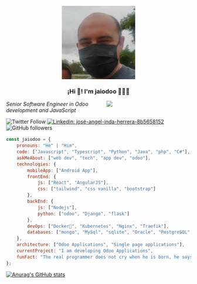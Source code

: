 <p align="center" width="300">
   <img align="center" width="200" src="https://raw.githubusercontent.com/jaiodoo/jaiodoo/master/47434915.jpg" />
   <h3 align="center">¡Hi 👋! I'm jaiodoo 👨🏻‍💻</h3>
</p>
<img align='right' src="https://media.giphy.com/media/M9gbBd9nbDrOTu1Mqx/giphy.gif" width="230">
<p><em>Senior Software Engineer in Odoo development and JavaScript</em></p>

![Twitter Follow](https://img.shields.io/twitter/follow/joseinda09947?label=Follow)
[![Linkedin: josé-angel-inda-herrera-8b5658152](https://img.shields.io/badge/-jainda-blue?style=flat-square&logo=Linkedin&logoColor=white&link=https://www.linkedin.com/in/josé-angel-inda-herrera-8b5658152/)](https://www.linkedin.com/in/josé-angel-inda-herrera-8b5658152/)
![GitHub followers](https://img.shields.io/github/followers/jaiodoo?label=Follow&style=social)


```javascript
const jaiodoo = {
    pronouns: "He" | "Him",
    code: ["Javascript", "Typescript", "Python", "Java", "php", "C#"],
    askMeAbout: ["web dev", "tech", "app dev", "odoo"],
    technologies: {
        mobileApp: ["Android App"],
        frontEnd: {
            js: ["React", "AngularJS"],
            css: ["tailwind", "css vanilla", "bootstrap"]
        },
        backEnd: {
            js: ["Nodejs"],
            python: ["odoo", "Django", "flask"]
        },
        devOps: ["Docker🐳", "Kubernetes", "Nginx", "Traefik"],
        databases: ["mongo", "MySql", "sqlite", "Oracle", "PostgreSQL", "GraphQL"],
    },
    architecture: ["Odoo Applications", "Single page applications"],
    currentProject: "I am developing Odoo Applications",
    funFact: "The real programmer does not cry when he is born, he says Hello World!!!"
};
```
[![Anurag's GitHub stats](https://github-readme-stats.vercel.app/api?username=jaiodoo)](https://github.com/anuraghazra/github-readme-stats)
